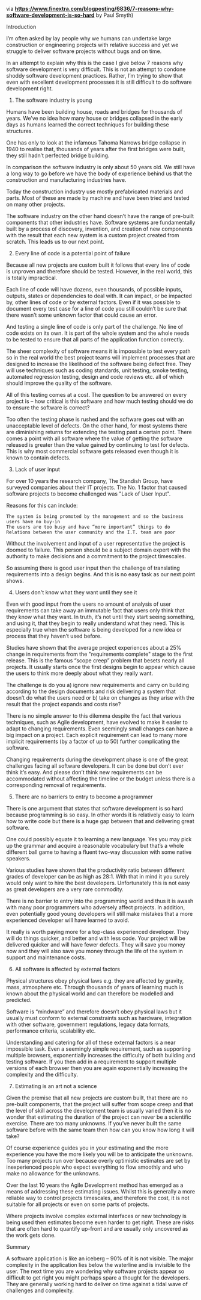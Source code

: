via **https://www.finextra.com/blogposting/6836/7-reasons-why-software-development-is-so-hard** by Paul Smyth)

Introduction

I’m often asked by lay people why we humans can undertake large construction or engineering projects with relative success and yet we struggle to deliver software projects without bugs and on time.

In an attempt to explain why this is the case I give below 7 reasons why software development is very difficult. This is not an attempt to condone shoddy software development practices. Rather, I’m trying to show that even with excellent development processes it is still difficult to do software development right.

1. The software industry is young

Humans have been building house, roads and bridges for thousands of years. We’ve no idea how many house or bridges collapsed in the early days as humans learned the correct techniques for building these structures.

One has only to look at the infamous Tahoma Narrows bridge collapse in 1940 to realise that, thousands of years after the first bridges were built, they still hadn’t perfected bridge building.

In comparison the software industry is only about 50 years old. We still have a long way to go before we have the body of experience behind us that the construction and manufacturing industries have.

Today the construction industry use mostly prefabricated materials and parts. Most of these are made by machine and have been tried and tested on many other projects.

The software industry on the other hand doesn’t have the range of pre-built components that other industries have. Software systems are fundamentally built by a process of discovery, invention, and creation of new components with the result that each new system is a custom project created from scratch. This leads us to our next point.

2. Every line of code is a potential point of failure

Because all new projects are custom built it follows that every line of code is unproven and therefore should be tested. However, in the real world, this is totally impractical.

Each line of code will have dozens, even thousands, of possible inputs, outputs, states or dependencies to deal with. It can impact, or be impacted by, other lines of code or by external factors. Even if it was possible to document every test case for a line of code you still couldn’t be sure that there wasn’t some unknown factor that could cause an error.

And testing a single line of code is only part of the challenge. No line of code exists on its own. It is part of the whole system and the whole needs to be tested to ensure that all parts of the application function correctly.

The sheer complexity of software means it is impossible to test every path so in the real world the best project teams will implement processes that are designed to increase the likelihood of the software being defect free. They will use techniques such as coding standards, unit testing, smoke testing, automated regression testing, design and code reviews etc. all of which should improve the quality of the software.

All of this testing comes at a cost. The question to be answered on every project is – how critical is this software and how much testing should we do to ensure the software is correct?

Too often the testing phase is rushed and the software goes out with an unacceptable level of defects. On the other hand, for most systems there are diminishing returns for extending the testing past a certain point. There comes a point with all software where the value of getting the software released is greater than the value gained by continuing to test for defects. This is why most commercial software gets released even though it is known to contain defects.

3. Lack of user input

For over 10 years the research company, The Standish Group, have surveyed companies about their IT projects. The No. 1 factor that caused software projects to become challenged was "Lack of User Input".

Reasons for this can include:

    The system is being promoted by the management and so the business users have no buy-in
    The users are too busy and have “more important” things to do
    Relations between the user community and the I.T. team are poor 

Without the involvement and input of a user representative the project is doomed to failure. This person should be a subject domain expert with the authority to make decisions and a commitment to the project timescales.

So assuming there is good user input then the challenge of translating requirements into a design begins. And this is no easy task as our next point shows.

4. Users don't know what they want until they see it

Even with good input from the users no amount of analysis of user requirements can take away an immutable fact that users only think that they know what they want. In truth, it’s not until they start seeing something, and using it, that they begin to really understand what they need. This is especially true when the software is being developed for a new idea or process that they haven’t used before.

Studies have shown that the average project experiences about a 25% change in requirements from the "requirements complete" stage to the first release. This is the famous “scope creep” problem that besets nearly all projects. It usually starts once the first designs begin to appear which cause the users to think more deeply about what they really want.

The challenge is do you a) ignore new requirements and carry on building according to the design documents and risk delivering a system that doesn’t do what the users need or b) take on changes as they arise with the result that the project expands and costs rise?

There is no simple answer to this dilemma despite the fact that various techniques, such as Agile development, have evolved to make it easier to adapt to changing requirements. Even seemingly small changes can have a big impact on a project. Each explicit requirement can lead to many more implicit requirements (by a factor of up to 50) further complicating the software.

Changing requirements during the development phase is one of the great challenges facing all software developers. It can be done but don’t ever think it’s easy. And please don’t think new requirements can be accommodated without affecting the timeline or the budget unless there is a corresponding removal of requirements.

5. There are no barriers to entry to become a programmer

There is one argument that states that software development is so hard because programming is so easy. In other words it is relatively easy to learn how to write code but there is a huge gap between that and delivering great software.

One could possibly equate it to learning a new language. Yes you may pick up the grammar and acquire a reasonable vocabulary but that’s a whole different ball game to having a fluent two-way discussion with some native speakers.

Various studies have shown that the productivity ratio between different grades of developer can be as high as 28:1. With that in mind it you surely would only want to hire the best developers. Unfortunately this is not easy as great developers are a very rare commodity.

There is no barrier to entry into the programming world and thus it is awash with many poor programmers who adversely affect projects. In addition, even potentially good young developers will still make mistakes that a more experienced developer will have learned to avoid.

It really is worth paying more for a top-class experienced developer. They will do things quicker, and better and with less code. Your project will be delivered quicker and will have fewer defects. They will save you money now and they will also save you money through the life of the system in support and maintenance costs.

6. All software is affected by external factors

Physical structures obey physical laws e.g. they are affected by gravity, mass, atmosphere etc. Through thousands of years of learning much is known about the physical world and can therefore be modelled and predicted.

Software is “mindware” and therefore doesn’t obey physical laws but it usually must conform to external constraints such as hardware, integration with other software, government regulations, legacy data formats, performance criteria, scalability etc.

Understanding and catering for all of these external factors is a near impossible task. Even a seemingly simple requirement, such as supporting multiple browsers, exponentially increases the difficulty of both building and testing software. If you then add in a requirement to support multiple versions of each browser then you are again exponentially increasing the complexity and the difficulty.

7. Estimating is an art not a science

Given the premise that all new projects are custom built, that there are no pre-built components, that the project will suffer from scope creep and that the level of skill across the development team is usually varied then it is no wonder that estimating the duration of the project can never be a scientific exercise. There are too many unknowns. If you’ve never built the same software before with the same team then how can you know how long it will take?

Of course experience guides you in your estimating and the more experience you have the more likely you will be to anticipate the unknowns. Too many projects run over because overly optimistic estimates are set by inexperienced people who expect everything to flow smoothly and who make no allowance for the unknowns.

Over the last 10 years the Agile Development method has emerged as a means of addressing these estimating issues. Whilst this is generally a more reliable way to control projects timescales, and therefore the cost, it is not suitable for all projects or even on some parts of projects.

Where projects involve complex external interfaces or new technology is being used then estimates become even harder to get right. These are risks that are often hard to quantify up-front and are usually only uncovered as the work gets done.

Summary

A software application is like an iceberg – 90% of it is not visible. The major complexity in the application lies below the waterline and is invisible to the user. The next time you are wondering why software projects appear so difficult to get right you might perhaps spare a thought for the developers. They are generally working hard to deliver on time against a tidal wave of challenges and complexity.
